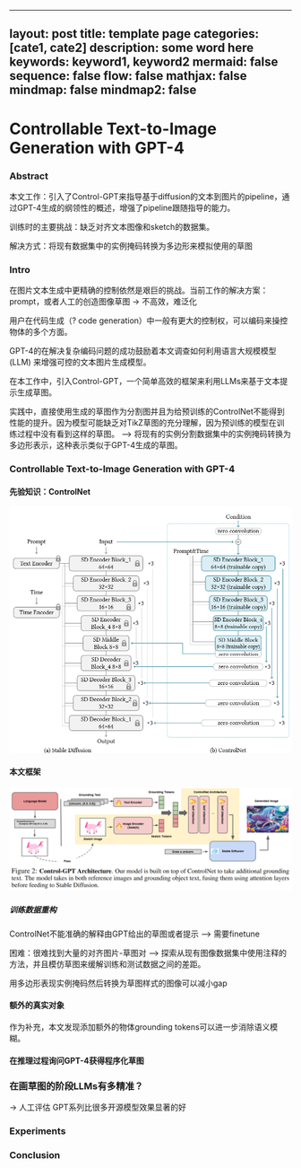 

---
layout: post
title: template page
categories: [cate1, cate2]
description: some word here
keywords: keyword1, keyword2
mermaid: false
sequence: false
flow: false
mathjax: false
mindmap: false
mindmap2: false
---

# Controllable Text-to-Image Generation with GPT-4

### Abstract

本文工作：引入了Control-GPT来指导基于diffusion的文本到图片的pipeline，通过GPT-4生成的纲领性的概述，增强了pipeline跟随指导的能力。

训练时的主要挑战：缺乏对齐文本图像和sketch的数据集。

解决方式：将现有数据集中的实例掩码转换为多边形来模拟使用的草图

### Intro

在图片文本生成中更精确的控制依然是艰巨的挑战。当前工作的解决方案：prompt，或者人工的创造图像草图 -> 不高效，难泛化

用户在代码生成（? code generation）中一般有更大的控制权，可以编码来操控物体的多个方面。

GPT-4的在解决复杂编码问题的成功鼓励着本文调查如何利用语言大规模模型(LLM) 来增强可控的文本图片生成模型。

在本工作中，引入Control-GPT，一个简单高效的框架来利用LLMs来基于文本提示生成草图。

实践中，直接使用生成的草图作为分割图并且为给预训练的ControlNet不能得到性能的提升。因为模型可能缺乏对TikZ草图的充分理解，因为预训练的模型在训练过程中没有看到这样的草图。 -->  将现有的实例分割数据集中的实例掩码转换为多边形表示，这种表示类似于GPT-4生成的草图。

### Controllable Text-to-Image Generation with GPT-4

#### 先验知识：ControlNet

![image-20230605103959516](./assets/image-20230605103959516.png)

#### 本文框架

![image-20230605103942969](./assets/image-20230605103942969.png)

##### 训练数据重构

ControlNet不能准确的解释由GPT给出的草图或者提示 --> 需要finetune

困难：很难找到大量的对齐图片-草图对 --> 探索从现有图像数据集中使用注释的方法，并且模仿草图来缓解训练和测试数据之间的差距。

用多边形表现实例掩码然后转换为草图样式的图像可以减小gap

#### 额外的真实对象

作为补充，本文发现添加额外的物体grounding tokens可以进一步消除语义模糊。

#### 在推理过程询问GPT-4获得程序化草图

### 在画草图的阶段LLMs有多精准？

-> 人工评估 GPT系列比很多开源模型效果显著的好

### Experiments

### Conclusion
